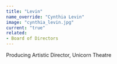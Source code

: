 ```yaml
---
title: "Levin"
name_override: "Cynthia Levin"
image: "cynthia_levin.jpg"
current: "true"
related:
- Board of Directors
---
```


Producing Artistic Director, Unicorn Theatre